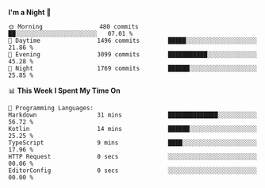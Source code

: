<!--START_SECTION:waka-->
**I'm a Night 🦉** 

```text
🌞 Morning                480 commits         ██░░░░░░░░░░░░░░░░░░░░░░░   07.01 % 
🌆 Daytime                1496 commits        █████░░░░░░░░░░░░░░░░░░░░   21.86 % 
🌃 Evening                3099 commits        ███████████░░░░░░░░░░░░░░   45.28 % 
🌙 Night                  1769 commits        ██████░░░░░░░░░░░░░░░░░░░   25.85 % 
```


📊 **This Week I Spent My Time On** 

```text
💬 Programming Languages: 
Markdown                 31 mins             ██████████████░░░░░░░░░░░   56.72 % 
Kotlin                   14 mins             ██████░░░░░░░░░░░░░░░░░░░   25.25 % 
TypeScript               9 mins              ████░░░░░░░░░░░░░░░░░░░░░   17.96 % 
HTTP Request             0 secs              ░░░░░░░░░░░░░░░░░░░░░░░░░   00.06 % 
EditorConfig             0 secs              ░░░░░░░░░░░░░░░░░░░░░░░░░   00.00 % 
```


<!--END_SECTION:waka-->
